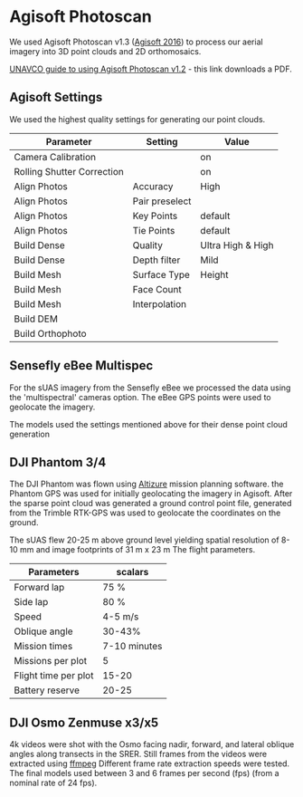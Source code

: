 # Agisoft Photoscan 

We used Agisoft Photoscan v1.3 ([Agisoft 2016](http://www.agisoft.com/)) to process our aerial
imagery into 3D point clouds and 2D orthomosaics.

[UNAVCO guide to using Agisoft Photoscan v1.2](http://kb.unavco.org/kb/file.php?id=781) - this link downloads a PDF.

## Agisoft Settings

We used the highest quality settings for generating our point clouds.

|Parameter|Setting|Value|
|---------|-------|-----|
|Camera Calibration||on|
|Rolling Shutter Correction||on|
|Align Photos|Accuracy|High|
|Align Photos|Pair preselect| |
|Align Photos|Key Points|default|
|Align Photos|Tie Points|default|
|Build Dense|Quality|Ultra High & High|
|Build Dense|Depth filter|Mild|
|Build Mesh|Surface Type|Height|
|Build Mesh|Face Count||
|Build Mesh|Interpolation| |
|Build DEM|||
|Build Orthophoto||

## Sensefly eBee Multispec

For the sUAS imagery from the Sensefly eBee we processed the data using the 'multispectral' cameras option. The eBee GPS points were used to geolocate the imagery.

The models used the settings mentioned above for their dense point cloud generation

## DJI Phantom 3/4

The DJI Phantom was flown using [Altizure](https://www.altizure.com/) mission planning software. the Phantom GPS was used for initially geolocating the imagery in Agisoft. After the sparse point cloud was generated a ground control point file, generated from the Trimble RTK-GPS was used to geolocate the coordinates on the ground. 

The sUAS flew 20-25 m above ground level yielding spatial resolution of 8-10 mm and image footprints of 31 m x 23 m The flight parameters.

|Parameters|scalars|
|----------|-------|
|Forward lap|75 %|
|Side lap|80 %|
|Speed| 4-5 m/s|
|Oblique angle|30-43%|
|Mission times| 7-10 minutes |
|Missions per plot|5|
|Flight time per plot|15-20|
|Battery reserve|20-25|


## DJI Osmo Zenmuse x3/x5

4k videos were shot with the Osmo facing nadir, forward, and lateral oblique angles along transects in the SRER. 
Still frames from the videos were extracted using [ffmpeg](https://github.com/tyson-swetnam/lidar_sfm_data_fusion/blob/master/sfm/osmo_video_edit.md#dji-osmo-videos)
Different frame rate extraction speeds were tested. The final models used between 3 and 6 frames per second (fps) (from a nominal rate of 24 fps).
